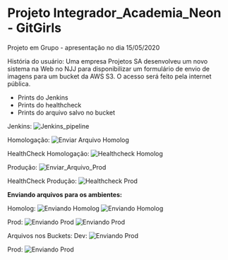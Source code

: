 # Projeto Integrador_Academia_Neon - GitGirls
Projeto em Grupo - apresentação no dia 15/05/2020

História do usuário: Uma empresa Projetos SA desenvolveu um novo sistema na Web no NJJ para disponibilizar um formulário de envio de imagens para um bucket da AWS S3. O acesso será feito pela internet pública.

* Prints do Jenkins
* Prints do healthcheck
* Prints do arquivo salvo no bucket

Jenkins:
![Jenkins_pipeline](https://dh-pi-gitgirls-dev.s3.amazonaws.com/Readme/Jenkins.png)

Homologação:
![Enviar Arquivo Homolog](https://dh-pi-gitgirls-dev.s3.amazonaws.com/Readme/EnviarArquivo_Homolog.png)

HealthCheck Homologação:
![Healthcheck Homolog](https://dh-pi-gitgirls-dev.s3.amazonaws.com/Readme/Healthcheck_Homolog.png)

Produção:
![Enviar_Arquivo_Prod](https://dh-pi-gitgirls-dev.s3.amazonaws.com/Readme/EnviarArquivo_Prod.png)

HealthCheck Produção:
![Healthcheck Prod](https://dh-pi-gitgirls-dev.s3.amazonaws.com/Readme/Healthcheck_Prod.png)

**Enviando arquivos para os ambientes:**

Homolog:
![Enviando Homolog](https://dh-pi-gitgirls-dev.s3.amazonaws.com/Readme/EnviandoImagem_Homolog.png)
![Enviando Homolog](https://dh-pi-gitgirls-dev.s3.amazonaws.com/Readme/EnvioOk_homolog.png)

Prod:
![Enviando Prod](https://dh-pi-gitgirls-dev.s3.amazonaws.com/Readme/EnviandoImagem_Prod.png)
![Enviando Prod](https://dh-pi-gitgirls-dev.s3.amazonaws.com/Readme/EnvioOk_prod.png)

Arquivos nos Buckets:
Dev:
![Enviando Prod](https://dh-pi-gitgirls-dev.s3.amazonaws.com/Readme/Bucket_dev.png)

Prod:
![Enviando Prod](https://dh-pi-gitgirls-dev.s3.amazonaws.com/Readme/Bucket_prod.png)